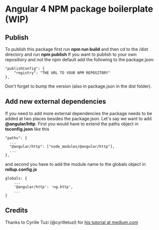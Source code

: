 # Angular 4 NPM package boilerplate (WIP)

## Publish
To publish this package first run **npm run build** and then cd to the /dist directory and run **npm publish**
If you want to publish to your own repositiory and not the npm default add the following to the package.json: <br>
```
"publishConfig": {
    "registry": "THE URL TO YOUR NPM REPOSITORY"
},
```
Don't forget to bump the version (also in package.json in the dist folder).

## Add new external dependencies
If you need to add more external dependencies the package needs to be added at two places besides the package.json. Let's say we want to add **@angular/http**. First you would have to extend the paths object in **tsconfig.json** like this
```
"paths": {
  ...
  "@angular/http": ["node_modules/@angular/http"],
  ...
},
```
and second you have to add the module name to the globals object in **rollup.config.js**
```
globals: {
    ...
    '@angular/http': 'ng.http',
    ...
}
```
## Credits
Thanks to Cyrille Tuzi (@cyrilletuzi) for [his tutorial at medium.com](https://medium.com/@cyrilletuzi/how-to-build-and-publish-an-angular-module-7ad19c0b4464)